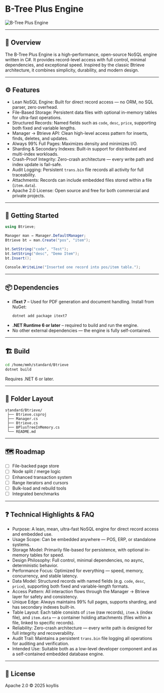 # B-Tree Plus Engine

![B-Tree Plus Engine](btree.png)

---

## 🧩 Overview

The B-Tree Plus Engine is a high-performance, open-source NoSQL engine written in C#.
It provides record-level access with full control, minimal dependencies, and exceptional speed.
Inspired by the classic Btrieve architecture, it combines simplicity, durability, and modern design.

---

## ⚙️ Features

- Lean NoSQL Engine: Built for direct record access — no ORM, no SQL parser, zero overhead.
- File-Based Storage: Persistent data files with optional in-memory tables for ultra-fast operations.
- Structured Records: Named fields such as `code`, `desc`, `price`, supporting both fixed and variable lengths.
- Manager → Btrieve API: Clean high-level access pattern for inserts, finds, deletes, and updates.
- Always 99% Full Pages: Maximizes density and minimizes I/O.
- Sharding & Secondary Indexes: Built-in support for distributed and multi-index workloads.
- Crash-Proof Integrity: Zero-crash architecture — every write path and index update is fail-safe.
- Audit Logging: Persistent `trans.bin` file records all activity for full traceability.
- Attachments: Records can include embedded files stored within a file (`item.data`).
- Apache 2.0 License: Open source and free for both commercial and private projects.

---

## 🚀 Getting Started

```csharp
using Btrieve;

Manager man = Manager.DefaultManager;
Btrieve bt = man.Create("pos", "item");

bt.SetString("code", "Test");
bt.SetString("desc", "Demo Item");
bt.Insert();

Console.WriteLine("Inserted one record into pos/item table.");
```

---

## 📦 Dependencies

- **iText 7** – Used for PDF generation and document handling.
  Install from NuGet:
  ```bash
  dotnet add package itext7
  ```
- **.NET Runtime 6 or later** – required to build and run the engine.
- No other external dependencies — the engine is fully self-contained.

---

## 🏗️ Build

```bash
cd /home/mmh/standard/Btrieve
dotnet build
```

Requires .NET 6 or later.

---

## 📂 Folder Layout

```
standard/Btrieve/
 ├── Btrieve.csproj
 ├── Manager.cs
 ├── Btrieve.cs
 ├── BPlusTreeInMemory.cs
 └── README.md
```

---

## 🗺️ Roadmap

- [ ] File-backed page store
- [ ] Node split / merge logic
- [ ] Enhanced transaction system
- [ ] Range iterators and cursors
- [ ] Bulk-load and rebuild tools
- [ ] Integrated benchmarks

---

## ❓ Technical Highlights & FAQ

- Purpose: A lean, mean, ultra-fast NoSQL engine for direct record access and embedded use.
- Usage Scope: Can be embedded anywhere — POS, ERP, or standalone systems.
- Storage Model: Primarily file-based for persistence, with optional in-memory tables for speed.
- Design Philosophy: Full control, minimal dependencies, no async, deterministic behavior.
- Performance Focus: Optimized for everything — speed, memory, concurrency, and stable latency.
- Data Model: Structured records with named fields (e.g. `code`, `desc`, `price`), supporting both fixed and variable-length formats.
- Access Pattern: All interaction flows through the Manager → Btrieve layer for safety and consistency.
- Unique Edge: Always maintains 99% full pages, supports sharding, and has secondary indexes built-in.
- Table Layout: Each table consists of `item` (raw records), `item.k` (index file), and `item.data` — a container holding attachments (files within a file, linked to specific records).
- Reliability: Zero-crash architecture — every write path is designed for full integrity and recoverability.
- Audit Trail: Maintains a persistent `trans.bin` file logging all operations for auditing and verification.
- Intended Use: Suitable both as a low-level developer component and as a self-contained embedded database engine.

---

## 📜 License

Apache 2.0 © 2025 koyllis
